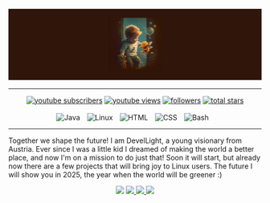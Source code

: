 
![I am GitHub Readme Generator's creator](https://github.com/DevelLight/DevelLight/blob/main/Background.png)
* * * * * * * * * * * * * * * * * * * ** * * * * * * * * * * * * * * * * * * * * * * * * * * * * * * * * * * * * * * * * * * * * * * * * * * * * * * * * * * * * * * * * * * * * *
  <p align="center">
      <a href="https://www.youtube.com/channel/devellight?sub_confirmation=1">
         <img alt="youtube subscribers" title="Subscribe to my YouTube channel" src="https://custom-icon-badges.demolab.com/youtube/channel/subscribers/UCaAtH9OwIz4cl3MnHihcaCw?color=%23E05D44&label=SUBSCRIBE&logo=video&logoColor=white&style=for-the-badge&labelColor=CE4630"/></a> 
      <a href="https://www.youtube.com/channel/devellight">
         <img alt="youtube views" title="YouTube views" src="https://custom-icon-badges.demolab.com/youtube/channel/views/UCaAtH9OwIz4cl3MnHihcaCw?color=%23E1AD0E&logo=eye&logoColor=white&style=for-the-badge&labelColor=C79600"/></a> 
      <a href="https://github.com/devellight?tab=followers">
         <img alt="followers" title="Follow me on Github" src="https://custom-icon-badges.demolab.com/github/followers/DevelLight?color=236ad3&labelColor=1155ba&style=for-the-badge&logo=person-add&label=Follow&logoColor=white"/></a>
      <a href="https://github.com/devellight?tab=repositories&sort=stargazers">
         <img alt="total stars" title="Total stars on GitHub" src="https://custom-icon-badges.demolab.com/github/stars/DevelLight?color=55960c&style=for-the-badge&labelColor=488207&logo=star"/></a>
   <br>
   <br>
  
  <img alt="Java" width="30px" style="padding-right:10px;" src="https://cdn.jsdelivr.net/gh/devicons/devicon/icons/java/java-original.svg"/>
  <img  alt="Linux" width="30px" style="padding-right:10px;" src="https://cdn.jsdelivr.net/gh/devicons/devicon/icons/linux/linux-original.svg" />
  <img  alt="HTML" width="30px" style="padding-right:10px;" src="https://cdn.jsdelivr.net/gh/devicons/devicon/icons/html5/html5-plain.svg" />
  <img  alt="CSS" width="30px" style="padding-right:10px;" src="https://cdn.jsdelivr.net/gh/devicons/devicon/icons/css3/css3-plain.svg" />
  <img  alt="Bash" width="30px" style="padding-right:10px;" src="https://cdn.jsdelivr.net/gh/devicons/devicon/icons/bash/bash-original.svg" />
   </p>
   
* * * * * * * * * * * * * * * * * * * ** * * * * * * * * * * * * * * * * * * * * * * * * * * * * * * * * * * * * * * * * * * * * * * * * * * * * * * * * * * * * * * * * * * * * *
  
Together we shape the future! I am DevelLight, a young visionary from Austria. Ever since I was a little kid I dreamed of making the world a better place, and now I'm on a mission to do just that! Soon it will start, but already now there are a few projects that will bring joy to Linux users. The future I will show you in 2025, the year when the world will be greener :) 

 <div align="center" dir="auto">
  <a href="https://github.com/TheRedstoneDEV-DE/VoiceAssistant/">
   <img style="max-width: 100%;" src="https://github-readme-stats.vercel.app/api/pin/?username=theredstonedev-de&repo=voiceassistant&border_color=#7F3FBF&bg_color=0D1117&title_color=C9D1D9&text_color=8B949E&icon_color=7F3FBF" /></a>
  <a href="https://github.com/TheRedstoneDEV-DE/PinguControll"> <img style="max-width: 100%;" src="https://github-readme-stats.vercel.app/api/pin/?username=theredstonedev-de&repo=pingucontroll&border_color=#7F3FBF&bg_color=0D1117&title_color=C9D1D9&text_color=8B949E&icon_color=7F3FBF" /> </a>
   <a href="https://github.com/DevelLight/RhythmRift"> <img style="max-width: 100%;" src="https://github-readme-stats.vercel.app/api/pin/?username=devellight&repo=rhythmrift&border_color=#7F3FBF&bg_color=0D1117&title_color=C9D1D9&text_color=8B949E&icon_color=7F3FBF" /> </a>
      <a href="https://github.com/DevelLight/DistroCraft"> <img style="max-width: 100%;" src="https://github-readme-stats.vercel.app/api/pin/?username=devellight&repo=distrocraft&border_color=#7F3FBF&bg_color=0D1117&title_color=C9D1D9&text_color=8B949E&icon_color=7F3FBF" /> </a>
</div>
     

